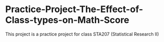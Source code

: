 # Practice-Project-The-Effect-of-Class-types-on-Math-Score
This project is a practice project for class STA207 (Statistical Research II)
